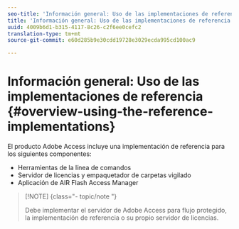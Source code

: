 ```yaml
---
seo-title: 'Información general: Uso de las implementaciones de referencia'
title: 'Información general: Uso de las implementaciones de referencia'
uuid: 4009b6d1-b315-4117-8c26-c2f6ee0cefc2
translation-type: tm+mt
source-git-commit: e60d285b9e30cdd19728e3029ecda995cd100ac9

---
```



# Información general: Uso de las implementaciones de referencia {#overview-using-the-reference-implementations}

El producto Adobe Access incluye una implementación de referencia para los siguientes componentes:

* Herramientas de la línea de comandos
* Servidor de licencias y empaquetador de carpetas vigilado
* Aplicación de AIR Flash Access Manager

>[!NOTE] {class=&quot;- topic/note &quot;}
>
>Debe implementar el servidor de Adobe Access para flujo protegido, la implementación de referencia o su propio servidor de licencias.